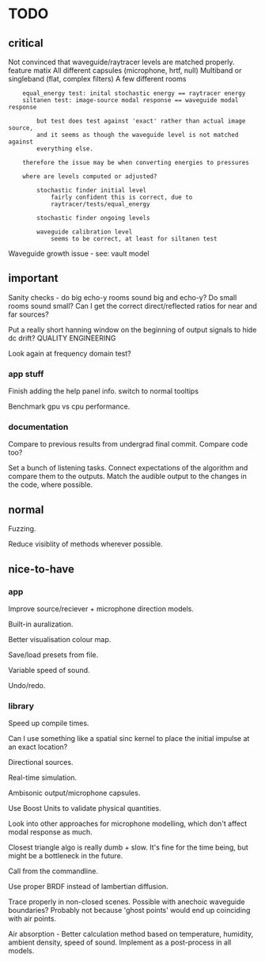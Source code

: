 # TODO

## critical

Not convinced that waveguide/raytracer levels are matched properly.
    feature matix
        All different capsules (microphone, hrtf, null)
        Multiband or singleband (flat, complex filters)
        A few different rooms

        equal_energy test: inital stochastic energy == raytracer energy
        siltanen test: image-source modal response == waveguide modal response

            but test does test against 'exact' rather than actual image source,
            and it seems as though the waveguide level is not matched against
            everything else.

        therefore the issue may be when converting energies to pressures

        where are levels computed or adjusted?
            
            stochastic finder initial level
                fairly confident this is correct, due to
                raytracer/tests/equal_energy

            stochastic finder ongoing levels

            waveguide calibration level
                seems to be correct, at least for siltanen test

Waveguide growth issue - see: vault model

## important

Sanity checks - do big echo-y rooms sound big and echo-y? Do small rooms sound
small? Can I get the correct direct/reflected ratios for near and far sources?

Put a really short hanning window on the beginning of output signals to hide
dc drift? QUALITY ENGINEERING

Look again at frequency domain test?

### app stuff

Finish adding the help panel info.
    switch to normal tooltips

Benchmark gpu vs cpu performance.

### documentation

Compare to previous results from undergrad final commit. Compare code too?

Set a bunch of listening tasks.
    Connect expectations of the algorithm and compare them to the outputs.
    Match the audible output to the changes in the code, where possible.

## normal

Fuzzing.

Reduce visiblity of methods wherever possible.

## nice-to-have

### app

Improve source/reciever + microphone direction models.

Built-in auralization.

Better visualisation colour map.

Save/load presets from file.

Variable speed of sound.

Undo/redo.

### library

Speed up compile times.

Can I use something like a spatial sinc kernel to place the initial impulse at
an exact location?

Directional sources.

Real-time simulation.

Ambisonic output/microphone capsules.

Use Boost Units to validate physical quantities.

Look into other approaches for microphone modelling, which don't affect modal
response as much.

Closest triangle algo is really dumb + slow. It's fine for the time being, but
might be a bottleneck in the future.

Call from the commandline.

Use proper BRDF instead of lambertian diffusion.

Trace properly in non-closed scenes.
Possible with anechoic waveguide boundaries?
Probably not because 'ghost points' would end up coinciding with air points.

Air absorption - Better calculation method based on temperature, humidity,
ambient density, speed of sound.
Implement as a post-process in all models.
